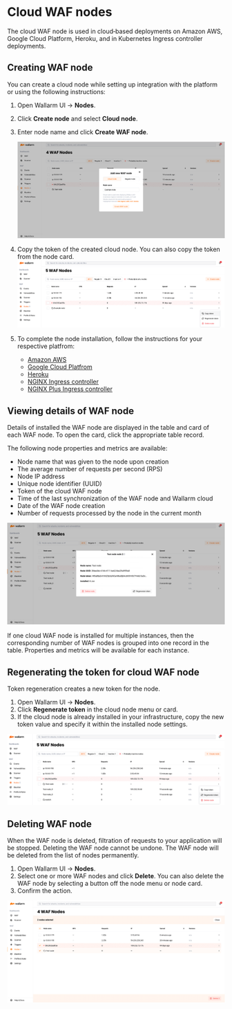 # Cloud WAF nodes

The cloud WAF node is used in cloud‑based deployments on Amazon AWS, Google Cloud Platform, Heroku, and in Kubernetes Ingress controller deployments.

## Creating WAF node

You can create a cloud node while setting up integration with the platform or using the following instructions:

1. Open Wallarm UI → **Nodes**.
2. Click **Create node** and select **Cloud node**.
3. Enter node name and click **Create WAF node**.

    ![!Creating cloud node](../../images/user-guides/nodes/create-cloud-node.png)
4. Copy the token of the created cloud node. You can also copy the token from the node card.
    ![!Copying cloud node](../../images/user-guides/nodes/copy-cloud-node-token.png)
5. To complete the node installation, follow the instructions for your respective platfrom:
    * [Amazon AWS](../../admin-en/installation-ami-en.md)
    * [Google Cloud Platfrom](../../admin-en/installation-gcp-en.md)
    * [Heroku](../../admin-en/installation-heroku-en.md)
    * [NGINX Ingress controller](../../admin-en/installation-kubernetes-en.md)
    * [NGINX Plus Ingress controller](../../admin-en/installation-guides/ingress-plus/introduction.md)

## Viewing details of WAF node

Details of installed the WAF node are displayed in the table and card of each WAF node. To open the card, click the appropriate table record.

The following node properties and metrics are available:

* Node name that was given to the node upon creation
* The average number of requests per second (RPS)
* Node IP address
* Unique node identifier (UUID)
* Token of the cloud WAF node
* Time of the last synchronization of the WAF node and Wallarm cloud
* Date of the WAF node creation
* Number of requests processed by the node in the current month

![!Cloud WAF node card](../../images/user-guides/nodes/view-cloud-node.png)

If one cloud WAF node is installed for multiple instances, then the corresponding number of WAF nodes is grouped into one record in the table. Properties and metrics will be available for each instance.

## Regenerating the token for cloud WAF node

Token regeneration creates a new token for the node. 

1. Open Wallarm UI → **Nodes**.
2. Click **Regenerate token** in the cloud node menu or card.
3. If the cloud node is already installed in your infrastructure, copy the new token value and specify it within the installed node settings.

![!Regenerating cloud node token](../../images/user-guides/nodes/generate-new-token.png)

## Deleting WAF node

When the WAF node is deleted, filtration of requests to your application will be stopped. Deleting the WAF node cannot be undone. The WAF node will be deleted from the list of nodes permanently.

1. Open Wallarm UI → **Nodes**.
2. Select one or more WAF nodes and click **Delete**. You can also delete the WAF node by selecting a button off the node menu or node card.
3. Confirm the action.

![!Deleting the node](../../images/user-guides/nodes/delete-node.png)
